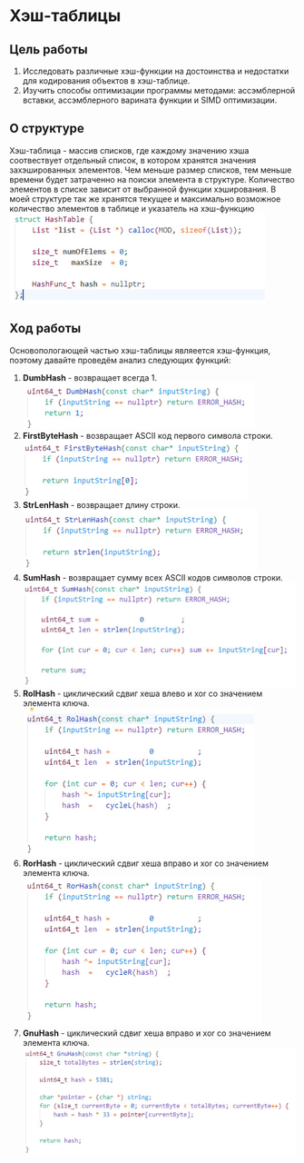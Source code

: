 # Хэш-таблицы


## Цель работы
1. Исследовать различные хэш-функции на достоинства и недостатки для кодирования объектов в хэш-таблице.
2. Изучить способы оптимизации программы методами: ассэмблерной вставки, ассэмблерного варината функции и SIMD оптимизации.

## О структуре
Хэш-таблица - массив списков, где каждому значению хэша соотвествует отдельный список, в котором хранятся значения захэшированных элементов. Чем меньше размер списков, тем меньше времени будет затраченно на поиски элемента в структуре. Количество элементов в списке зависит от выбранной функции хэширования.
В моей структуре так же хранятся текущее и максимально возможное количество элементов в таблице и указатель на хэш-функцию
![struct HashTable](source/hashtable.jpg)

## Ход работы 
Основопологающей частью хэш-таблицы являеется хэш-функция, поэтому давайте проведём анализ следующих функций:
1. **DumbHash** - возвращает всегда 1.
![DumbHash](source/DumbHash.jpg)
2. **FirstByteHash** - возвращает ASCII код первого символа строки.
![FirstByteHash](source/FirstByteHash.jpg)
3. **StrLenHash** - возвращает длину строки.
![StrLenHash](source/StrLenHash.jpg)
4. **SumHash** - возвращает сумму всех ASCII кодов символов строки.
![SumHash](source/SumHash.jpg)
5. **RolHash** - циклический сдвиг хеша влево и xor со значением элемента ключа.
![RolHash](source/RolHash.jpg)
6. **RorHash** - циклический сдвиг хеша вправо и xor со значением элемента ключа.
![RorHash](source/RorHash.jpg)
7. **GnuHash** - циклический сдвиг хеша вправо и xor со значением элемента ключа.
![RorHash](source/GnuHash.jpg)